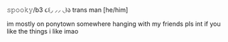  𝚜𝚙𝚘𝚘𝚔𝚢/b3 ૮꒰◞ ⸝⸝ ◟꒱ა 
 trans man 
 [he/him]
 
 im mostly on ponytown somewhere hanging with my friends
 pls int if you like the things i like imao
 
 
 



